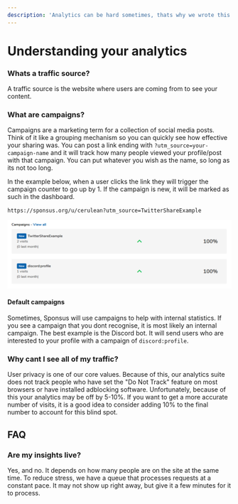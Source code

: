 ```yaml
---
description: 'Analytics can be hard sometimes, thats why we wrote this guide to help you!'
---
```


# Understanding your analytics

### Whats a traffic source?

A traffic source is the website where users are coming from to see your content.

### What are campaigns?

Campaigns are a marketing term for a collection of social media posts. Think of it like a grouping mechanism so you can quickly see how effective your sharing was. You can post a link ending with `?utm_source=your-campaign-name` and it will track how many people viewed your profile/post with that campaign. You can put whatever you wish as the name, so long as its not too long.

In the example below, when a user clicks the link they will trigger the campaign counter to go up by 1. If the campaign is new, it will be marked as such in the dashboard.

```text
https://sponsus.org/u/cerulean?utm_source=TwitterShareExample
```

![](../.gitbook/assets/8pdaodiudh.png)

#### Default campaigns

Sometimes, Sponsus will use campaigns to help with internal statistics. If you see a campaign that you dont recognise, it is most likely an internal campaign. The best example is the Discord bot. It will send users who are interested to your profile with a campaign of `discord:profile`.

### Why cant I see all of my traffic?

User privacy is one of our core values. Because of this, our analytics suite does not track people who have set the "Do Not Track" feature on most browsers or have installed adblocking software. Unfortunately, because of this your analytics may be off by 5-10%. If you want to get a more accurate number of visits, it is a good idea to consider adding 10% to the final number to account for this blind spot.

## FAQ

### Are my insights live?

Yes, and no. It depends on how many people are on the site at the same time. To reduce stress, we have a queue that processes requests at a constant pace. It may not show up right away, but give it a few minutes for it to process.

